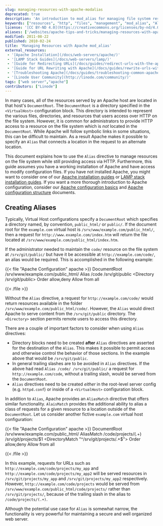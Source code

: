 ```yaml
---
slug: managing-resources-with-apache-modalias
deprecated: true
description: 'An introduction to mod_alias for managing file system resources with the Apache web server.'
keywords: ["resources", "http", "files", "management", "mod_alias", "Alias", "apache"]
license: '[CC BY-ND 4.0](https://creativecommons.org/licenses/by-nd/4.0)'
aliases: ['/websites/apache-tips-and-tricks/managing-resources-with-apache-modalias/','/web-servers/apache/configuration/managing-resources-with-apache-alias/','/web-servers/apache-tips-and-tricks/managing-resources-with-apache-modalias/']
modified: 2011-08-22
published: 2010-02-24
title: 'Managing Resources with Apache mod_alias'
external_resources:
 - '[Apache Installation](/docs/web-servers/apache/)'
 - '[LAMP Stack Guides](/docs/web-servers/lamp/)'
 - '[Guide for Redirecting URLs](/docs/guides/redirect-urls-with-the-apache-web-server/)'
 - '[Guide for URL Rewriting with Apache](/docs/guides/rewrite-urls-with-modrewrite-and-apache/)'
 - '[Troubleshooting Apache](/docs/guides/troubleshooting-common-apache-issues/)'
 - '[Linode User Community](http://linode.com/community/)'
tags: ["web server","apache"]
contributors: ["Linode"]
---
```


In many cases, all of the resources served by an Apache host are located in that host's `DocumentRoot`. The `DocumentRoot` is a directory specified in the `<VirtualHost>` configuration block. This directory is intended to represent the various files, directories, and resources that users access over HTTP on the file system. However, it is common for administrators to provide HTTP access to a resource on the file system which is *not* located in the `DocumentRoot`. While Apache will follow symbolic links in some situations, this can be difficult to maintain. As a result Apache makes it possible to specify an `Alias` that connects a location in the request to an alternate location.

This document explains how to use the `Alias` directive to manage resources on the file system while still providing access via HTTP. Furthermore, this guide assumes you have a working installation of Apache and have access to modify configuration files. If you have not installed Apache, you might want to consider one of our [Apache installation guides](/docs/web-servers/apache/) or [LAMP stack installation guides](/docs/web-servers/lamp/). If you want a more thorough introduction to Apache configuration, consider our [Apache configuration basics](/docs/guides/apache-configuration-basics/) and [Apache configuration structure](/docs/guides/apache-configuration-structure/) documents.

## Creating Aliases

Typically, Virtual Host configurations specify a `DocumentRoot` which specifies a directory named, by convention, `public_html/` or `public/`. If the document root for the `example.com` virtual host is `/srv/www/example.com/public_html/`, then a request for `http://www.example.com/index.htm` will return the file located at `/srv/www/example.com/public_html/index.htm`.

If the administrator needed to maintain the `code/` resource on the file system at `/srv/git/public/` but have it be accessible at `http://example.com/code/`, an alias would be required. This is accomplished in the following example:

{{< file "Apache Configuration" apache >}}
DocumentRoot /srv/www/example.com/public_html/
Alias /code /srv/git/public
<Directory /srv/git/public>
    Order allow,deny
    Allow from all
</Directory>

{{< /file >}}


Without the `Alias` directive, a request for `http://example.com/code/` would return resources available in the folder `/srv/www/example.com/public_html/code/`. However, the `Alias` would direct Apache to serve content from the `/srv/git/public` directory. The `<Directory>` section permits remote users to access this directory.

There are a couple of important factors to consider when using `Alias` directives:

-   Directory blocks need to be created **after** `Alias` directives are asserted for the destination of the `Alias`. This makes it possible to permit access and otherwise control the behavior of those sections. In the example above that would be `/srv/git/public`.
-   In general trailing slashes are to be avoided in `Alias` directives. If the above had read `Alias /code/ /srv/git/public/` a request for `http://example.com/code`, without a trailing slash, would be served from the `DocumentRoot`.
-   `Alias` directives need to be created *either* in the root-level server config (e.g. `httpd.conf`) or inside of a `<VirtualHost>` configuration block.

In addition to `Alias`, Apache provides an `AliasMatch` directive that offers similar functionality. `AlaisMatch` provides the additional ability to alias a class of requests for a given resource to a location outside of the `DocumentRoot`. Let us consider another fictive `example.com` virtual host configuration:

{{< file "Apache Configuration" apache >}}
DocumentRoot /srv/www/example.com/public_html/
AliasMatch /code/projects/(.+) /srv/git/projects/$1
<DirectoryMatch "^/srv/git/projects/.+$">
    Order allow,deny
    Allow from all
</Directory>

{{< /file >}}


In this example, requests for URLs such as `http://example.com/code/projects/my_app` and `http://example.com/code/projects/my_app2` will be served resources in `/srv/git/projects/my_app` and `/srv/git/projects/my_app2` respectively. However, `http://example.com/code/projects` would be served from `/srv/www/example.com/public_html/code/projects/` rather than `/srv/git/projects/`, because of the trailing slash in the alias to `/code/projects/(.+)`.

Although the potential use case for `Alias` is somewhat narrow, the functionality is very powerful for maintaining a secure and well organized web server.
